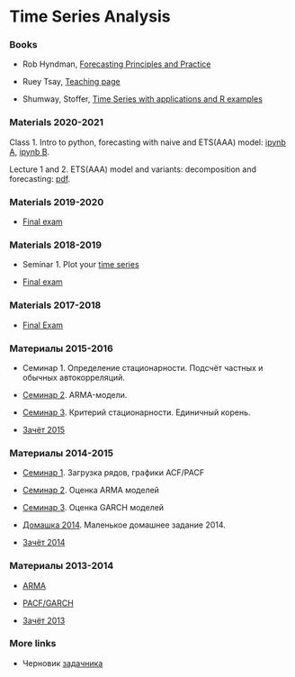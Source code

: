 # Time Series Analysis

### Books

* Rob Hyndman, [Forecasting Principles and Practice](https://otexts.com/fpp3/)

* Ruey Tsay, [Teaching page](http://faculty.chicagobooth.edu/ruey.tsay/teaching/)

* Shumway, Stoffer, [Time Series with applications and R examples](https://www.stat.pitt.edu/stoffer/tsa4/)

### Materials 2020-2021

Class 1. Intro to python, forecasting with naive and ETS(AAA) model: [ipynb A](https://github.com/bdemeshev/ts603/blob/master/2021-spring/BI_TSA_Sem_1a.ipynb), [ipynb B](https://github.com/bdemeshev/ts603/blob/master/2021-spring/BI_TSA_Sem_1b.ipynb).

Lecture 1 and 2. ETS(AAA) model and variants: decomposition and forecasting: [pdf](https://github.com/bdemeshev/ts603/raw/master/2021-spring/lecture_01.pdf).

### Materials 2019-2020

* [Final exam](https://github.com/bdemeshev/ts603/raw/master/2019_2020/final/final_2019_20.pdf)

### Materials 2018-2019

* Seminar 1. Plot your [time series](http://bdemeshev.github.io/ts603/2018_2019/report_01.html)

* [Final exam](https://github.com/bdemeshev/ts603/raw/master/2018_2019/final_2018_19/final_2018_19.pdf)

### Materials 2017-2018

* [Final Exam](https://github.com/bdemeshev/ts603/raw/master/2017/final_2017_18/final_2017_18.pdf)

###  Материалы 2015-2016

* Семинар 1. Определение стационарности. Подсчёт частных и обычных автокорреляций.

* [Семинар 2](https://github.com/bdemeshev/ts603/raw/master/2015/sem_01_arma.R). ARMA-модели.

* [Семинар 3](https://github.com/bdemeshev/ts603/raw/master/2015/sem_02_unit_root.R). Критерий стационарности. Единичный корень.

* [Зачёт 2015](https://github.com/bdemeshev/ts603/raw/master/2015/zachet_15.pdf)

###  Материалы 2014-2015

* [Семинар 1](http://bdemeshev.github.io/ts603/2014/sem_01_arma.html). Загрузка рядов, графики ACF/PACF

* [Семинар 2](http://bdemeshev.github.io/ts603/2014/sem_02_arma_estim.html). Оценка ARMA моделей

* [Семинар 3](http://bdemeshev.github.io/ts603/2014/sem_03_garch.html). Оценка GARCH моделей

* [Домашка 2014](http://bdemeshev.github.io/ts603/2014/home_task_14.html). Маленькое домашнее задание 2014.

* [Зачёт 2014](https://github.com/bdemeshev/ts603/raw/master/2014/zachet_14.pdf)

###  Материалы 2013-2014

* [ARMA](https://github.com/bdemeshev/ts603/raw/master/2013/binst_ts_1_arma.R)

* [PACF/GARCH](https://github.com/bdemeshev/ts603/raw/master/2013/bints_ts_pacf_garch.R)

* [Зачёт 2013](https://github.com/bdemeshev/ts603/raw/master/2013/binst_ts_exam_14/binst_ts_exam_14.pdf)


### More links

* Черновик [задачника](https://github.com/bdemeshev/ts_pset)
